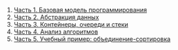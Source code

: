 1. [Часть 1. Базовая модель программирования](part1/README.md)
2. [Часть 2. Абстракция данных]()
3. [Часть 3. Контейнеры, очереди и стеки]()
4. [Часть 4. Анализ алгоритмов]()
5. [Часть 5. Учебный пример: объединение-сортировка]()